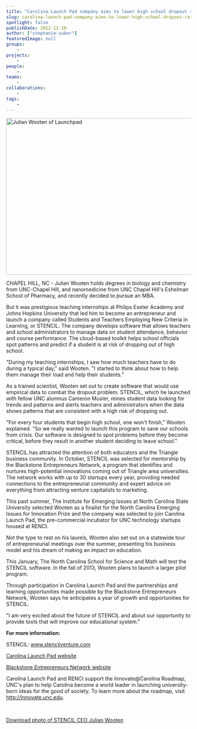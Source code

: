 ```yaml
---
title: "Carolina Launch Pad company aims to lower high school dropout rate"
slug: carolina-launch-pad-company-aims-to-lower-high-school-dropout-rate
spotlight: false
publishDate: 2012-12-10
author: ["stephanie-suber"]
featuredImage: null
groups:
    - 
projects:
    - 
people:
    - 
teams: 
    - 
collaborations:
    - 
tags:
    - 
---
```

<img class="size-large wp-image-12067 alignleft" title="Launchpad-Julian-Wooten" alt="Julian Wooten of Launchpad" src="https://www.renci.org/wp-content/uploads/2013/10/Launchpad-Julian-Wooten-2012-Img4-web.jpg" width="640" height="427" />

CHAPEL HILL, NC - Julian Wooten holds degrees in biology and chemistry from UNC-Chapel Hill, and nanomedicine from UNC Chapel Hill's Eshelman School of Pharmacy, and recently decided to pursue an MBA.

But it was prestigious teaching internships at Philips Exeter Academy and Johns Hopkins University that led him to become an entrepreneur and launch a company called Students and Teachers Employing New Criteria in Learning, or STENCIL. The company develops software that allows teachers and school administrators to manage data on student attendance, behavior and course performance. The cloud-based toolkit helps school officials spot patterns and predict if a student is at risk of dropping out of high school.

"During my teaching internships, I saw how much teachers have to do during a typical day," said Wooten. "I started to think about how to help them manage their load and help their students."

As a trained scientist, Wooten set out to create software that would use empirical data to combat the dropout problem. STENCIL, which he launched with fellow UNC alumnus Cameron Musler, mines student data looking for trends and patterns and alerts teachers and administrators when the data shows patterns that are consistent with a high risk of dropping out.

"For every four students that begin high school, one won't finish," Wooten explained. "So we really wanted to launch this program to save our schools from crisis. Our software is designed to spot problems before they become critical, before they result in another student deciding to leave school."

STENCIL has attracted the attention of both educators and the Triangle business community. In October, STENCIL was selected for mentorship by the Blackstone Entrepreneurs Network, a program that identifies and nurtures high-potential innovations coming out of Triangle area universities. The network works with up to 30 startups every year, providing needed connections to the entrepreneurial community and expert advice on everything from attracting venture capitalists to marketing.

This past summer, The Institute for Emerging Issues at North Carolina State University selected Wooten as a finalist for the North Carolina Emerging Issues for Innovation Prize and the company was selected to join Carolina Launch Pad, the pre-commercial incubator for UNC technology startups housed at RENCI.

Not the type to rest on his laurels, Wooten also set out on a statewide tour of entrepreneurial meetings over the summer, presenting his business model and his dream of making an impact on education.

This January, The North Carolina School for Science and Math will test the STENCIL software. In the fall of 2013, Wooten plans to launch a larger pilot program.

Through participation in Carolina Launch Pad and the partnerships and learning opportunities made possible by the Blackstone Entrepreneurs Network, Wooten says he anticipates a year of growth and opportunities for STENCIL.

"I am very excited about the future of STENCIL and about our opportunity to provide tools that will improve our educational system."

<strong>For more information:</strong>

STENCIL: www.stencilventure.com

<a href="http://carolinalaunchpad.org">Carolina Launch Pad website</a>

<a href="http://blackstoneentrepreneursnetwork.org">Blackstone Entrepreneurs Network website</a>

Carolina Launch Pad and RENCI support the Innovate@Carolina Roadmap, UNC's plan to help Carolina become a world leader in launching university-born ideas for the good of society. To learn more about the roadmap, visit <a href="http://innovate.unc.edu">http://innovate.unc.edu</a>.

&nbsp;

<a href="https://www.renci.org/wp-content/uploads/2012/12/Launchpad-Julian-Wooten-2012-Img4.jpg" target="_blank">Download photo of STENCIL CEO Julian Wooten</a>
